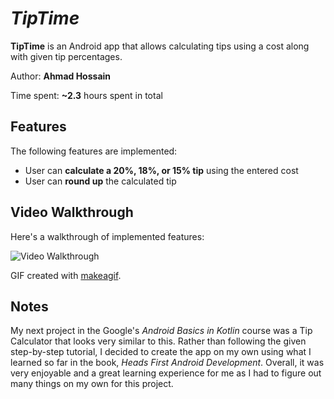 # *TipTime*

**TipTime** is an Android app that allows calculating tips using a cost along with given tip percentages.

Author: **Ahmad Hossain**

Time spent: **~2.3** hours spent in total

## Features

The following features are implemented:

* User can **calculate a 20%, 18%, or 15% tip** using the entered cost
* User can **round up** the calculated tip

## Video Walkthrough

Here's a walkthrough of implemented features:

![Video Walkthrough](https://i.makeagif.com/media/11-09-2021/w3ybBJ.gif)

GIF created with [makeagif](http://www.makeagif.com).

## Notes

My next project in the Google's *Android Basics in Kotlin* course was a Tip Calculator that looks very similar to this. Rather than following the given step-by-step tutorial, I decided to create the app on my own using what I learned so far in the book, *Heads First Android Development*. Overall, it was very enjoyable and a great learning experience for me as I had to figure out many things on my own for this project.